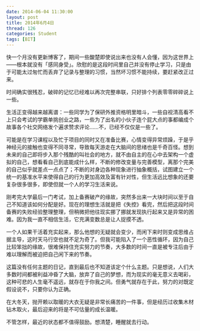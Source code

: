 ```yaml
---
date: 2014-06-04 11:30:00
layout: post
title: 2014年6月4日
thread: 126
categories: Student
tags: [BIT]
---
```


快一个月没有更新博客了，期间一些酸楚即使说出来也没有人会懂，因为这世界上——根本就没有「感同身受」。欣慰的是这段时间里自己并没有停止学习，只是由于可能太过匆忙而丢弃了记录与整理的习惯，当然坏习惯不能持续，要赶紧改正过来。

时间确实很残忍，破碎的记忆已经难以再次完整串联，只好排个列表零零碎碎说上一些。

生活正变得越来越离谱：一些同学为了保研外推资格明里暗斗，一些自视清高看不上只会考试的学霸单挑创业之路，一些为了出名的小伙子连个屁大点的事都编成个故事各个社交网络发个遍求赞求评论……不，已经不仅仅是一些了。

可能是在学习课程以及忙于项目的同时又在准备比赛，心情变得异常烦躁，于是乎神经元的接触也变得不同寻常，导致每天游走在大脑间的思绪也是千奇百怪。想到未来的自己即将步入那个残酷的叫社会的地方，就不由自主的在心中去架构一个虚拟的自己，想看看自己到底能成什么样，不断的修改变量与完善模型，离那个完美的自己似乎就差点一点点了；不断的对身边各种现象进行抽象概括，试图建立一个统一的基准水平来使得自己的行为更加高效及富有针对性，但生活远比想象的还要复杂很多很多，即使但就一个人的学习生活来说。

刚考完大学最后一门考试，加上备赛破产的缘故，突然多出来一大块时间以至于自己不知道该如何分配是好。现在的理想生活就是把《失控》看完，然后把这段时间备赛的失败经验整理整理，但稍微把他往现实挪了挪就发现执行起来又是异常的困难。因为我一直不相信生活，它充满变数总是让人捉摸不透。

一个人如果干活着充实起来，那么他想的无疑就会变少，而闲下来时则变成思维占据主导，这时天马行空也就不足为奇了。但我可能陷入了一个恶性循环，因为自己比较笨拙的缘故，很难保持住充实努力的节奏，大多数的时间一直是被专注后由于难以理解而被迫把自己闲下来的节奏。

这篇没有任何主题的日记，直到最后也不知道该定个什么主题。只是想说，人们大多数时间都被利益冲昏了大脑，放弃了自己的梦想，而为现实的毫无意义去喝彩，这种可悲的人生毫不遥远，就存在于你我之间。但勇气就存在于此，努力的对既定假设说不，只要你认为正确。

在大冬天，抛开赖以取暖的大衣无疑是非常长痛苦的一件事，但是经历过收集木材钻木取火，最后迎来的将是不可估量的成长温暖。

不管怎样，最近的状态都不值得鼓励。想清楚，睡醒就去行动。
